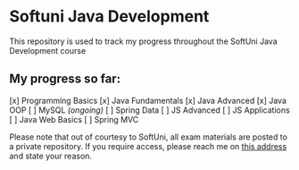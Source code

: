 # Softuni Java Development
This repository is used to track my progress throughout the SoftUni Java Development course

## My progress so far:
[x] Programming Basics
[x] Java Fundamentals
[x] Java Advanced
[x] Java OOP
[ ] MySQL *(ongoing)*
[ ] Spring Data
[ ] JS Advanced
[ ] JS Applications
[ ] Java Web Basics
[ ] Spring MVC

Please note that out of courtesy to SoftUni, all exam materials are posted to a private repository.
If you require access, please reach me on [this address](mailto:ceco.me4kov@gmail.com) and state your reason.
